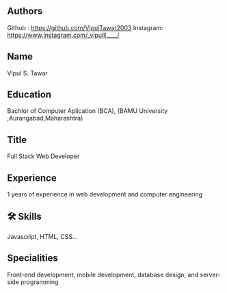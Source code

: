 
## Authors

Github : https://github.com/VipulTawar2003
Instagram: https://www.instagram.com/_vipulll____/


## Name
Vipul S. Tawar

## Education
 Bachlor of Computer Aplication (BCA),  (BAMU University ,Aurangabad,Maharashtra)

## Title
Full Stack Web Developer

## Experience
1 years of experience in web development and computer engineering

## 🛠 Skills
Javascript, HTML, CSS...

## Specialities
Front-end development, mobile development, database design, and server-side programming